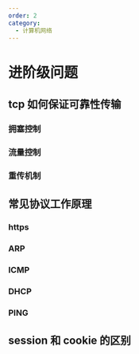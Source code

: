 ```yaml
---
order: 2
category: 
  - 计算机网络
---
```


# 进阶级问题

## tcp 如何保证可靠性传输

### 拥塞控制

### 流量控制

### 重传机制

## 常见协议工作原理

### https

### ARP

### ICMP

### DHCP

### PING

## session 和 cookie 的区别

